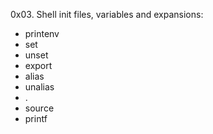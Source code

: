 0x03. Shell init files, variables and expansions:
- printenv
- set
- unset
- export
- alias
- unalias
- .
- source
- printf
